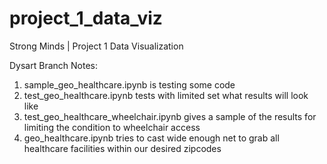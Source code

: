 # project_1_data_viz
Strong Minds | Project 1 Data Visualization



Dysart Branch Notes:

1. sample_geo_healthcare.ipynb is testing some code
2. test_geo_healthcare.ipynb tests with limited set what results will look like
3. test_geo_healthcare_wheelchair.ipynb gives a sample of the results for limiting the condition to wheelchair access
4. geo_healthcare.ipynb tries to cast wide enough net to grab all healthcare facilities within our desired zipcodes
